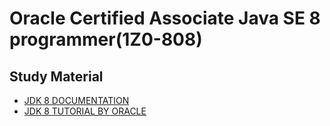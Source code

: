 # Oracle Certified Associate Java SE 8 programmer(1Z0-808)

## Study Material

- [JDK 8 DOCUMENTATION](https://docs.oracle.com/javase/8/docs/)
- [JDK 8 TUTORIAL BY ORACLE](https://docs.oracle.com/javase/tutorial/)

